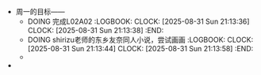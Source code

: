 - 周一的目标——
	- DOING 完成L02A02
	  :LOGBOOK:
	  CLOCK: [2025-08-31 Sun 21:13:36]
	  CLOCK: [2025-08-31 Sun 21:13:38]
	  :END:
	- DOING shirizu老师的东乡友奈同人小说，尝试画画
	  :LOGBOOK:
	  CLOCK: [2025-08-31 Sun 21:13:44]
	  CLOCK: [2025-08-31 Sun 21:13:58]
	  :END:
	-
-